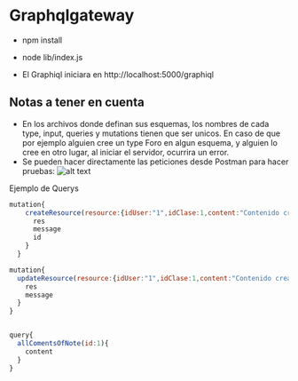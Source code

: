 # Graphqlgateway

- npm install <br/>
- node lib/index.js

- El Graphiql iniciara en http://localhost:5000/graphiql

## Notas a tener en cuenta
- En los archivos donde definan sus esquemas, los nombres de cada type, input, queries y mutations tienen que ser unicos.
 En caso de que por ejemplo alguien cree un type Foro en algun esquema, y alguien lo cree en otro lugar, al iniciar el servidor,
 ocurrira un error. 
- Se pueden hacer directamente las peticiones desde Postman para hacer pruebas: 
![alt text](https://i.ibb.co/ZdnqZ0r/Capture.png)


Ejemplo de Querys

```javascript
mutation{
    createResource(resource:{idUser:"1",idClase:1,content:"Contenido creado"}){
      res
      message
      id
    }
  }

mutation{
  updateResource(resource:{idUser:"1",idClase:1,content:"Contenido creado"},id:25){
    res
    message
  }
}  


query{
  allComentsOfNote(id:1){
    content
  }
}
```
